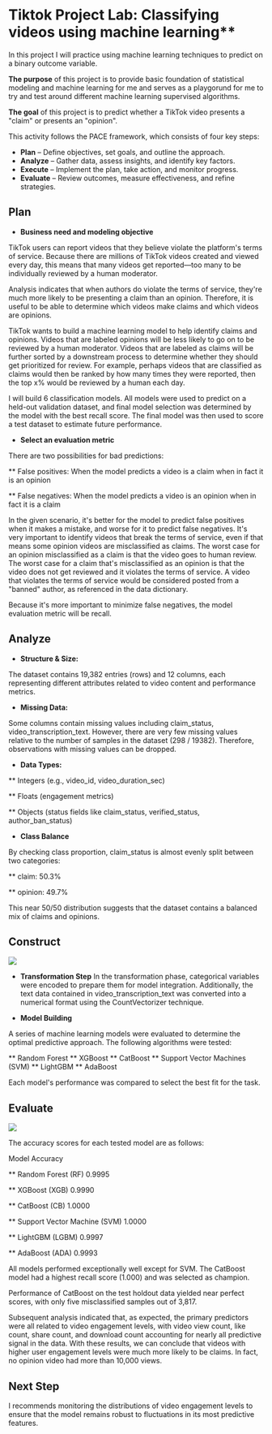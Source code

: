 
# Tiktok Project Lab: Classifying videos using machine learning**

In this project I will practice using machine learning techniques to predict on a binary outcome variable.
<br/>

**The purpose** of this project is to provide basic foundation of statistical modeling and machine learning for me and serves as a playgorund for me to try and test around different machine learning supervised algorithms. 

**The goal** of this project is to predict whether a TikTok video presents a "claim" or presents an "opinion".
<br/>

This activity follows the PACE framework, which consists of four key steps:

* **Plan** – Define objectives, set goals, and outline the approach.
* **Analyze** – Gather data, assess insights, and identify key factors.
* **Execute** – Implement the plan, take action, and monitor progress.
* **Evaluate** – Review outcomes, measure effectiveness, and refine strategies.

## Plan

* **Business need and modeling objective**


TikTok users can report videos that they believe violate the platform's terms of service. Because there are millions of TikTok videos created and viewed every day, this means that many videos get reported—too many to be individually reviewed by a human moderator.

Analysis indicates that when authors do violate the terms of service, they're much more likely to be presenting a claim than an opinion. Therefore, it is useful to be able to determine which videos make claims and which videos are opinions.

TikTok wants to build a machine learning model to help identify claims and opinions. Videos that are labeled opinions will be less likely to go on to be reviewed by a human moderator. Videos that are labeled as claims will be further sorted by a downstream process to determine whether they should get prioritized for review. For example, perhaps videos that are classified as claims would then be ranked by how many times they were reported, then the top x% would be reviewed by a human each day.

I will build 6 classification models. All models were used to predict on a held-out validation dataset, and final model selection was determined by the model with the best recall score. The final model was then used to score a test dataset to estimate future performance.


* **Select an evaluation metric**

There are two possibilities for bad predictions:

** False positives: When the model predicts a video is a claim when in fact it is an opinion

** False negatives: When the model predicts a video is an opinion when in fact it is a claim

In the given scenario, it's better for the model to predict false positives when it makes a mistake, and worse for it to predict false negatives. It's very important to identify videos that break the terms of service, even if that means some opinion videos are misclassified as claims. The worst case for an opinion misclassified as a claim is that the video goes to human review. The worst case for a claim that's misclassified as an opinion is that the video does not get reviewed and it violates the terms of service. A video that violates the terms of service would be considered posted from a "banned" author, as referenced in the data dictionary.

Because it's more important to minimize false negatives, the model evaluation metric will be recall.

## Analyze

* **Structure & Size:**

The dataset contains 19,382 entries (rows) and 12 columns, each representing different attributes related to video content and performance metrics.

* **Missing Data:**

Some columns contain missing values including claim_status, video_transcription_text. However, there are very few missing values relative to the number of samples in the dataset (298 / 19382). Therefore, observations with missing values can be dropped.

* **Data Types:**

** Integers (e.g., video_id, video_duration_sec)

** Floats (engagement metrics)

** Objects (status fields like claim_status, verified_status, author_ban_status)

*  **Class Balance**

By checking class proportion, claim_status is almost evenly split between two categories:

** claim: 50.3%

** opinion: 49.7%

This near 50/50 distribution suggests that the dataset contains a balanced mix of claims and opinions.

## Construct

![](https://private-user-images.githubusercontent.com/179644177/411362403-948fbad7-b9b5-4451-8815-a94f4b7f900d.png?jwt=eyJhbGciOiJIUzI1NiIsInR5cCI6IkpXVCJ9.eyJpc3MiOiJnaXRodWIuY29tIiwiYXVkIjoicmF3LmdpdGh1YnVzZXJjb250ZW50LmNvbSIsImtleSI6ImtleTUiLCJleHAiOjE3MzkxNTIyNDcsIm5iZiI6MTczOTE1MTk0NywicGF0aCI6Ii8xNzk2NDQxNzcvNDExMzYyNDAzLTk0OGZiYWQ3LWI5YjUtNDQ1MS04ODE1LWE5NGY0YjdmOTAwZC5wbmc_WC1BbXotQWxnb3JpdGhtPUFXUzQtSE1BQy1TSEEyNTYmWC1BbXotQ3JlZGVudGlhbD1BS0lBVkNPRFlMU0E1M1BRSzRaQSUyRjIwMjUwMjEwJTJGdXMtZWFzdC0xJTJGczMlMkZhd3M0X3JlcXVlc3QmWC1BbXotRGF0ZT0yMDI1MDIxMFQwMTQ1NDdaJlgtQW16LUV4cGlyZXM9MzAwJlgtQW16LVNpZ25hdHVyZT1jMWMwMjY2ODdiNzcyNmU5YWExZTA1YjRhYjBiNjZhNmJiNGViNTY2ODEyNjA5ODc2NmZmY2ZiNDA4YjQyOTU1JlgtQW16LVNpZ25lZEhlYWRlcnM9aG9zdCJ9.UM2STeEBuf1oGMgU8EdaOByicagkiqN5jv12rG_JU_w) 


* **Transformation Step**
In the transformation phase, categorical variables were encoded to prepare them for model integration. Additionally, the text data contained in video_transcription_text was converted into a numerical format using the CountVectorizer technique.

* **Model Building**

A series of machine learning models were evaluated to determine the optimal predictive approach. The following algorithms were tested:

** Random Forest
** XGBoost
** CatBoost
** Support Vector Machines (SVM)
** LightGBM
** AdaBoost

Each model's performance was compared to select the best fit for the task.

## Evaluate 

![](https://private-user-images.githubusercontent.com/179644177/411378099-cfd89be1-6a68-4b1d-babb-8fa0b77357b8.png?jwt=eyJhbGciOiJIUzI1NiIsInR5cCI6IkpXVCJ9.eyJpc3MiOiJnaXRodWIuY29tIiwiYXVkIjoicmF3LmdpdGh1YnVzZXJjb250ZW50LmNvbSIsImtleSI6ImtleTUiLCJleHAiOjE3MzkxNTIyNDcsIm5iZiI6MTczOTE1MTk0NywicGF0aCI6Ii8xNzk2NDQxNzcvNDExMzc4MDk5LWNmZDg5YmUxLTZhNjgtNGIxZC1iYWJiLThmYTBiNzczNTdiOC5wbmc_WC1BbXotQWxnb3JpdGhtPUFXUzQtSE1BQy1TSEEyNTYmWC1BbXotQ3JlZGVudGlhbD1BS0lBVkNPRFlMU0E1M1BRSzRaQSUyRjIwMjUwMjEwJTJGdXMtZWFzdC0xJTJGczMlMkZhd3M0X3JlcXVlc3QmWC1BbXotRGF0ZT0yMDI1MDIxMFQwMTQ1NDdaJlgtQW16LUV4cGlyZXM9MzAwJlgtQW16LVNpZ25hdHVyZT04MTA1OGVhZmJhZjkxZjFjNzUxZTE4MTFmNDRiMWRhOGZkZThkMTA1NWQ1MzY0OGQ0YTE4ZmMyNzJlZDE4YzRmJlgtQW16LVNpZ25lZEhlYWRlcnM9aG9zdCJ9.6EWdpAt8-xo7sDY7jvBT-wQzTNTqsNXggs7zpRtF-B8)

The accuracy scores for each tested model are as follows:

Model	Accuracy

** Random Forest (RF)	0.9995

** XGBoost (XGB)	0.9990

** CatBoost (CB)	1.0000

** Support Vector Machine (SVM)	1.0000

** LightGBM (LGBM)	0.9997

** AdaBoost (ADA)	0.9993

All models performed exceptionally well except for SVM. The CatBoost model had a highest recall score (1.000) and was selected as champion.

Performance of CatBoost on the test holdout data yielded near perfect scores, with only five misclassified samples out of 3,817.

Subsequent analysis indicated that, as expected, the primary predictors were all related to video engagement levels, with video view count, like count, share count, and download count accounting for nearly all predictive signal in the data. With these results, we can conclude that videos with higher user engagement levels were much more likely to be claims. In fact, no opinion video had more than 10,000 views.

## Next Step

I recommends monitoring the distributions of video engagement levels to ensure that the model remains robust to fluctuations in its most predictive features.
